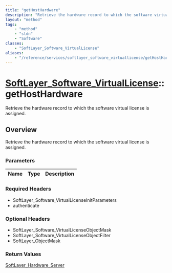 ```yaml
---
title: "getHostHardware"
description: "Retrieve the hardware record to which the software virtual license is assigned."
layout: "method"
tags:
    - "method"
    - "sldn"
    - "Software"
classes:
    - "SoftLayer_Software_VirtualLicense"
aliases:
    - "/reference/services/softlayer_software_virtuallicense/getHostHardware"
---
```

# [SoftLayer_Software_VirtualLicense](/reference/services/SoftLayer_Software_VirtualLicense)::getHostHardware

Retrieve the hardware record to which the software virtual license is assigned.


## Overview 
Retrieve the hardware record to which the software virtual license is assigned.

### Parameters 
|Name | Type | Description |
| --- | --- | --- |


### Required Headers
* SoftLayer_Software_VirtualLicenseInitParameters
* authenticate

### Optional Headers
* SoftLayer_Software_VirtualLicenseObjectMask
* SoftLayer_Software_VirtualLicenseObjectFilter
* SoftLayer_ObjectMask

### Return Values
<a href='/reference/datatypes/SoftLayer_Hardware_Server'>SoftLayer_Hardware_Server </a>

